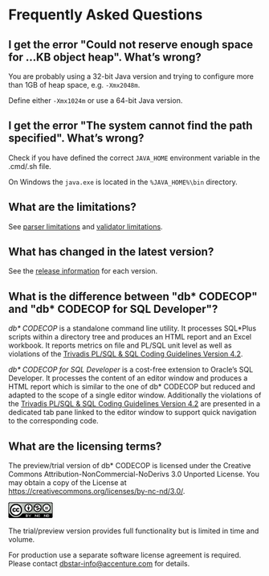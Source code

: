 # Frequently Asked Questions

## I get the error "Could not reserve enough space for …KB object heap". What’s wrong?

You are probably using a 32-bit Java version and trying to configure more than 1GB of heap space, e.g. `-Xmx2048m`.

Define either `-Xmx1024m` or use a 64-bit Java version.

## I get the error "The system cannot find the path specified". What’s wrong?

Check if you have defined the correct `JAVA_HOME` environment variable in the .cmd/.sh file.

On Windows the `java.exe` is located in the `%JAVA_HOME%\bin` directory.

## What are the limitations?

See [parser limitations](parser-limitations.md) and [validator limitations](validator-limitations.md).

## What has changed in the latest version?

See the [release information](https://github.com/Trivadis/plsql-cop-cli/releases) for each version.

## What is the difference between "db\* CODECOP" and "db\* CODECOP for SQL Developer"?

*db\* CODECOP* is a standalone command line utility. It processes SQL*Plus scripts within a directory tree and produces an HTML report and an Excel workbook. It reports metrics on file and PL/SQL unit level as well as violations of the [Trivadis PL/SQL & SQL Coding Guidelines Version 4.2](https://trivadis.github.io/plsql-and-sql-coding-guidelines/v4.2/).

*db\* CODECOP for SQL Developer* is a cost-free extension to Oracle’s SQL Developer. It processes the content of an editor window and produces a HTML report which is similar to the one of db\* CODECOP but reduced and adapted to the scope of a single editor window. Additionally the violations of the [Trivadis PL/SQL & SQL Coding Guidelines Version 4.2](https://trivadis.github.io/plsql-and-sql-coding-guidelines/v4.2/) are presented in a dedicated tab pane linked to the editor window to support quick navigation to the corresponding code.

## What are the licensing terms?

The preview/trial version of db\* CODECOP is licensed under the Creative Commons Attribution-NonCommercial-NoDerivs 3.0 Unported License. You may obtain a copy of the License at https://creativecommons.org/licenses/by-nc-nd/3.0/.

![CC-BY_NC-ND](images/CC-BY-NC-ND.png)

The trial/preview version provides full functionality but is limited in time and volume.

For production use a separate software license agreement is required. Please contact dbstar-info@accenture.com for details.
